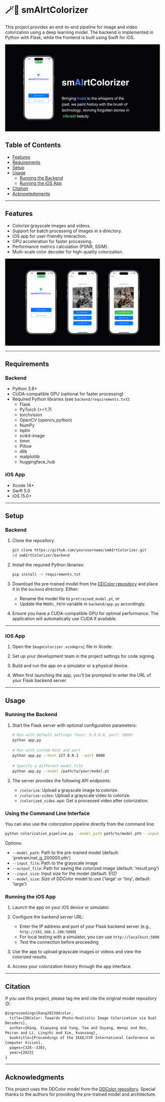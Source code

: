 # 🪄🌈 smAIrtColorizer

This project provides an end-to-end pipeline for image and video colorization using a deep learning model. The backend is implemented in Python with Flask, while the frontend is built using Swift for iOS.

![smAIrtColorizer](./showcase/smAIrtColorizer.png)

## Table of Contents
- [Features](#features)
- [Requirements](#requirements)
- [Setup](#setup)
- [Usage](#usage)
  - [Running the Backend](#running-the-backend)
  - [Running the iOS App](#running-the-ios-app)
- [Citation](#citation)
- [Acknowledgments](#acknowledgments)

---

## Features
- Colorize grayscale images and videos.
- Support for batch processing of images in a directory.
- iOS app for user-friendly interaction.
- GPU acceleration for faster processing.
- Performance metrics calculation (PSNR, SSIM).
- Multi-scale color decoder for high-quality colorization.

![smAIrtColorizer2](./showcase/smAIrtColorizer2.png)

---

## Requirements

### Backend
- Python 3.8+
- CUDA-compatible GPU (optional for faster processing)
- Required Python libraries (see `backend/requirements.txt`):
  - Flask
  - PyTorch (>=1.7)
  - torchvision
  - OpenCV (opencv_python)
  - NumPy
  - tqdm
  - scikit-image
  - timm
  - Pillow
  - dlib
  - matplotlib
  - huggingface_hub

### iOS App
- Xcode 14+
- Swift 5.0
- iOS 15.0+

---

## Setup

### Backend
1. Clone the repository:
   ```bash
   git clone https://github.com/yourusername/smAIrtColorizer.git
   cd smAIrtColorizer/backend
   ```

2. Install the required Python libraries:
    ```bash
    pip install -r requirements.txt
    ```

3. Download the pre-trained model from the [DDColor repository](https://github.com/piddnad/DDColor) and place it in the `backend` directory. Either:
   - Rename the model file to `pretrained_model.pt`, or
   - Update the `MODEL_PATH` variable in `backend/app.py` accordingly.

4. Ensure you have a CUDA-compatible GPU for optimal performance. The application will automatically use CUDA if available.

---

### iOS App
1. Open the `ImageColorizer.xcodeproj` file in Xcode.

2. Set up your development team in the project settings for code signing.

3. Build and run the app on a simulator or a physical device.

4. When first launching the app, you'll be prompted to enter the URL of your Flask backend server.

---

## Usage

### Running the Backend
1. Start the Flask server with optional configuration parameters:
   ```bash
   # Run with default settings (host: 0.0.0.0, port: 5000)
   python app.py
   
   # Run with custom host and port
   python app.py --host 127.0.0.1 --port 8000
   
   # Specify a different model file
   python app.py --model /path/to/your/model.pt
   ```

2. The server provides the following API endpoints:
   - `/colorize`: Upload a grayscale image to colorize.
   - `/colorize-video`: Upload a grayscale video to colorize.
   - `/colorized_video.mp4`: Get a processed video after colorization.

### Using the Command Line Interface
You can also use the colorization pipeline directly from the command line:

```bash
python colorization_pipeline.py --model_path path/to/model.pth --input_file grayscale.jpg --output_file colorized.png --input_size 512
```

Options:
- `--model_path`: Path to the pre-trained model (default: 'pretrain/net_g_200000.pth')
- `--input_file`: Path to the grayscale image
- `--output_file`: Path for saving the colorized image (default: 'result.png')
- `--input_size`: Input size for the model (default: 512)
- `--model_size`: Size of DDColor model to use ('large' or 'tiny', default: 'large')

### Running the iOS App
1. Launch the app on your iOS device or simulator.

2. Configure the backend server URL:
   - Enter the IP address and port of your Flask backend server (e.g., `http://192.168.1.100:5000`)
   - For local testing with a simulator, you can use `http://localhost:5000`
   - Test the connection before proceeding

3. Use the app to upload grayscale images or videos and view the colorized results.

4. Access your colorization history through the app interface.

---

## Citation
If you use this project, please tag me and cite the original model repository 😊:

```
@inproceedings{kang2023ddcolor,
  title={DDColor: Towards Photo-Realistic Image Colorization via Dual Decoders},
  author={Kang, Xiaoyang and Yang, Tao and Ouyang, Wenqi and Ren, Peiran and Li, Lingzhi and Xie, Xuansong},
  booktitle={Proceedings of the IEEE/CVF International Conference on Computer Vision},
  pages={328--338},
  year={2023}
}
```

---

## Acknowledgments
This project uses the DDColor model from the [DDColor repository](https://github.com/piddnad/DDColor). Special thanks to the authors for providing the pre-trained model and architecture.

